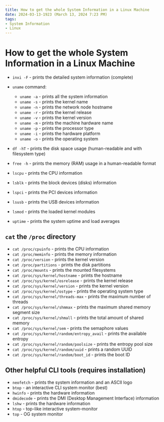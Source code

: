 ```yaml
---
title: How to get the whole System Information in a Linux Machine
date: 2024-03-13-1923 (March 13, 2024 7:23 PM)
tags: 
- System Information
- Linux
---
```


# How to get the whole System Information in a Linux Machine
- `inxi -F` - prints the detailed system information (complete)

- `uname` command:
  - `uname -a` - prints all the system information
  - `uname -s` - prints the kernel name
  - `uname -n` - prints the network node hostname
  - `uname -r` - prints the kernel release
  - `uname -v` - prints the kernel version
  - `uname -m` - prints the machine hardware name
  - `uname -p` - prints the processor type
  - `uname -i` - prints the hardware platform
  - `uname -o` - prints the operating system
- `df -hT` - prints the disk space usage (human-readable and with filesystem type)
- `free -h` - prints the memory (RAM) usage in a human-readable format
- `lscpu` - prints the CPU information
- `lsblk` - prints the block devices (disks) information
- `lspci` - prints the PCI devices information
- `lsusb` - prints the USB devices information
- `lsmod` - prints the loaded kernel modules
- `uptime` - prints the system uptime and load averages

## `cat` the `/proc` directory
- `cat /proc/cpuinfo` - prints the CPU information
- `cat /proc/meminfo` - prints the memory information
- `cat /proc/version` - prints the kernel version
- `cat /proc/partitions` - prints the disk partitions
- `cat /proc/mounts` - prints the mounted filesystems
- `cat /proc/sys/kernel/hostname` - prints the hostname
- `cat /proc/sys/kernel/osrelease` - prints the kernel release
- `cat /proc/sys/kernel/version` - prints the kernel version
- `cat /proc/sys/kernel/ostype` - prints the operating system type
- `cat /proc/sys/kernel/threads-max` - prints the maximum number of threads
- `cat /proc/sys/kernel/shmmax` - prints the maximum shared memory segment size
- `cat /proc/sys/kernel/shmall` - prints the total amount of shared memory
- `cat /proc/sys/kernel/sem` - prints the semaphore values
- `cat /proc/sys/kernel/random/entropy_avail` - prints the available entropy
- `cat /proc/sys/kernel/random/poolsize` - prints the entropy pool size
- `cat /proc/sys/kernel/random/uuid` - prints a random UUID
- `cat /proc/sys/kernel/random/boot_id` - prints the boot ID

## Other helpful CLI tools (requires installation)
- `neofetch` - prints the system information and an ASCII logo
- `btop` - an interactive CLI system monitor (best)
- `hwinfo` - prints the hardware information
- `dmidecode` - prints the DMI (Desktop Management Interface) information
- `lshw` - prints the hardware information
- `htop` - top-like interactive system-monitor
- `top` - OG system monitor
